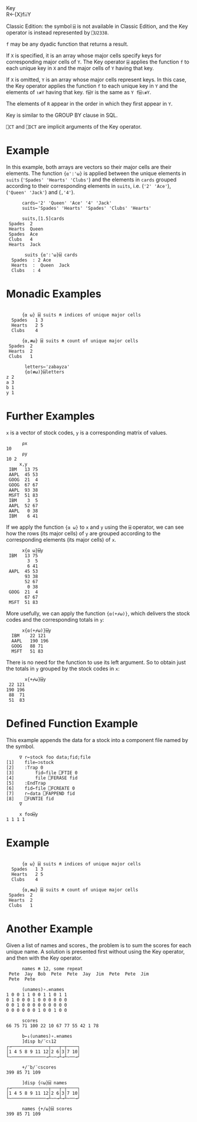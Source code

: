 <div class="heading">
  <div class="name">Key</div>
  <div class="command">R←{X}f⌸Y</div>
</div>

Classic Edition:
  the symbol `⌸` is not available in Classic Edition, and the Key operator is instead represented by `⎕U2338`.

`f` may be any dyadic function that returns a result.

If `X` is specified, it is an array whose major cells specify keys for corresponding major cells of `Y`.  The Key operator `⌸` applies the function `f` to each unique key in `X` and the major cells of `Y` having that key.

If `X` is omitted, `Y` is an array whose major cells represent keys. In this case, the Key operator applies the function `f` to each unique key in  `Y` and the  elements of `⍳≢Y` having that key.  `f⌸Y` is the same as `Y f⌸⍳≢Y`.

The elements of `R` appear in the order in which they first appear in `Y`.

Key is similar to the GROUP BY clause in SQL.

`⎕CT` and `⎕DCT` are  implicit arguments of the Key operator.

# Example

In this example, both arrays are vectors so their major cells are their elements. The function `{⍺':'⍵}` is applied between the unique elements in `suits` (`'Spades' 'Hearts' 'Clubs'`) and the elements in `cards` grouped according to their corresponding elements in `suits`, i.e. (`'2' 'Ace'`), (`'Queen' 'Jack'`) and (`,'4'`).
```apl
      cards←'2' 'Queen' 'Ace' '4' 'Jack'
      suits←'Spades' 'Hearts' 'Spades' 'Clubs' 'Hearts'

      suits,[1.5]cards
 Spades  2     
 Hearts  Queen 
 Spades  Ace   
 Clubs   4     
 Hearts  Jack
  
       suits {⍺':'⍵}⌸ cards
  Spades  : 2 Ace         
  Hearts  :  Queen  Jack  
  Clubs   : 4
```

# Monadic Examples
```apl

      {⍺ ⍵} ⌸ suits ⍝ indices of unique major cells
  Spades   1 3 
  Hearts   2 5 
  Clubs    4
  
      {⍺,≢⍵} ⌸ suits ⍝ count of unique major cells
 Spades  2
 Hearts  2
 Clubs   1

```
```apl
       letters←'zabayza'
       {⍺(≢⍵)}⌸letters
z 2
a 3
b 1
y 1
```

# Further Examples

`x` is a vector of stock codes, `y` is a corresponding matrix of values.
```apl
      ⍴x
10
      ⍴y
10 2
     x,y
 IBM   13 75
 AAPL  45 53
 GOOG  21  4
 GOOG  67 67
 AAPL  93 38
 MSFT  51 83
 IBM    3  5
 AAPL  52 67
 AAPL   0 38
 IBM    6 41

```

If we apply the function `{⍺ ⍵}` to `x` and `y` using the `⌸` operator, we can see how the rows (its major cells) of `y` are grouped according to the corresponding elements (its major cells) of `x`.
```apl
      x{⍺ ⍵}⌸y
 IBM   13 75 
        3  5 
        6 41 
 AAPL  45 53 
       93 38 
       52 67 
        0 38 
 GOOG  21  4 
       67 67 
 MSFT  51 83       
```

More usefully, we can apply the function `{⍺(+⌿⍵)}`, which delivers the stock codes and the corresponding totals in `y`:
```apl
      x{⍺(+⌿⍵)}⌸y
  IBM    22 121  
  AAPL   190 196 
  GOOG   88 71   
  MSFT   51 83   

```

There is no need for the function to use its left argument. So to obtain just the totals in `y` grouped by the stock codes in `x`:
```apl
       x{+⌿⍵}⌸y
 22 121
190 196
 88  71
 51  83
```

# Defined Function Example

This example appends the data for a stock into a component file named by the symbol.
```apl
     ∇ r←stock foo data;fid;file
[1]    file←⊃stock
[2]    :Trap 0
[3]        fid←file ⎕FTIE 0
[4]        file ⎕FERASE fid
[5]    :EndTrap
[6]    fid←file ⎕FCREATE 0
[7]    r←data ⎕FAPPEND fid
[8]    ⎕FUNTIE fid
     ∇
```
```apl
     x foo⌸y
1 1 1 1
```

# Example
```apl

      {⍺ ⍵} ⌸ suits ⍝ indices of unique major cells
  Spades   1 3 
  Hearts   2 5 
  Clubs    4
  
      {⍺,≢⍵} ⌸ suits ⍝ count of unique major cells
 Spades  2
 Hearts  2
 Clubs   1

```

# Another Example

Given a list of names and scores., the problem is to sum the scores for each unique name. A solution is presented first without using the Key operator, and then with the Key operator.
```apl
      names ⍝ 12, some repeat
 Pete  Jay  Bob  Pete  Pete  Jay  Jim  Pete  Pete  Jim
 Pete  Pete 

      (∪names)∘.≡names
1 0 0 1 1 0 0 1 1 0 1 1
0 1 0 0 0 1 0 0 0 0 0 0
0 0 1 0 0 0 0 0 0 0 0 0
0 0 0 0 0 0 1 0 0 1 0 0

      scores
66 75 71 100 22 10 67 77 55 42 1 78

      b←↓(∪names)∘.≡names
      ]disp b/¨⊂⍳12
┌→──────────────┬───┬─┬────┐
│1 4 5 8 9 11 12│2 6│3│7 10│
└~─────────────→┴~─→┴→┴~──→┘

      +/¨b/¨⊂scores
399 85 71 109

      ]disp {⊂⍵}⌸ names
┌→──────────────┬───┬─┬────┐
│1 4 5 8 9 11 12│2 6│3│7 10│
└~─────────────→┴~─→┴→┴~──→┘

      names {+/⍵}⌸ scores
399 85 71 109

```

